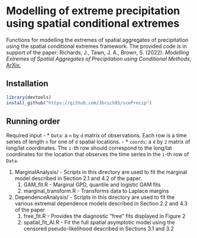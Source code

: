 # Modelling of extreme precipitation using spatial conditional extremes
Functions for modelling the extremes of spatial aggregates of precipitation using the spatial conditional extremes framework. The provided code is in support of the paper:
Richards, J., Tawn, J. A., Brown, S. (2022). <i>Modelling Extremes of Spatial Aggregates of Precipitation using Conditional Methods</i>, <a href = "https://arxiv.org/pdf/2102.10906.pdf">ArXiv.</a>
## Installation

```r
library(devtools)
install_github("https://github.com/Jbrich95/scePrecip")
```

## Running order
Required input - * `Data`: a `n` by `d` matrix of observations. Each row is a time series of length `n` for one of `d` spatial locations.
               - * `coords`: a `d` by `2` matrix of long/lat coordinates. The `i-`th row should correspond to the long/lat coordinates for the location that observes the time series in the `i`-th row of `Data`.
<ol>
  <li>MarginalAnalysis/ - Scripts in this directory are used to fit the marginal model described in Section 2.1 and 4.2 of the paper.<ol>
<li>GAM_fit.R - Marginal GPD, quantile and logistic GAM fits</li>
<li>marginal_transform.R - Transforms data to Laplace margins</li></ol>
</li>
  <li>DependenceAnalysis/ - Scripts in this directory are used to fit the various extremal dependence models described in Section 2.2 and 4.3 of the paper<ol>
<li>free_fit.R - Provides the diagnostic "free" fits displayed in Figure 2</li>
<li>spatial_fit_AI.R - Fit the full spatial asymptotic model using the censored pseudo-likelihood described in Sections 3.1 and 3.2 </li></ol>
</li>
  
</ol>
